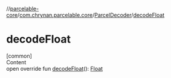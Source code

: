 //[parcelable-core](../../index.md)/[com.chrynan.parcelable.core](../index.md)/[ParcelDecoder](index.md)/[decodeFloat](decode-float.md)



# decodeFloat  
[common]  
Content  
open override fun [decodeFloat](decode-float.md)(): [Float](https://kotlinlang.org/api/latest/jvm/stdlib/kotlin/-float/index.html)  



